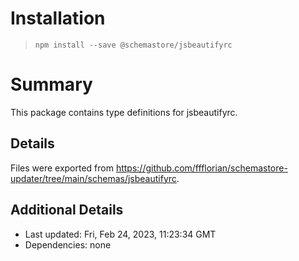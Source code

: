 # Installation
> `npm install --save @schemastore/jsbeautifyrc`

# Summary
This package contains type definitions for jsbeautifyrc.

## Details
Files were exported from https://github.com/ffflorian/schemastore-updater/tree/main/schemas/jsbeautifyrc.

## Additional Details
* Last updated: Fri, Feb 24, 2023, 11:23:34 GMT
* Dependencies: none
